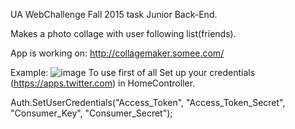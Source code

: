 UA WebChallenge Fall 2015 task Junior Back-End.

Makes a photo collage with user following list(friends).

App is working on:
http://collagemaker.somee.com/

Example: 
![image](http://s13.postimg.org/xxedwsguv/result.jpg)
To use first of all Set up your credentials (https://apps.twitter.com) in HomeController.


Auth.SetUserCredentials("Access_Token", "Access_Token_Secret", "Consumer_Key", "Consumer_Secret");
